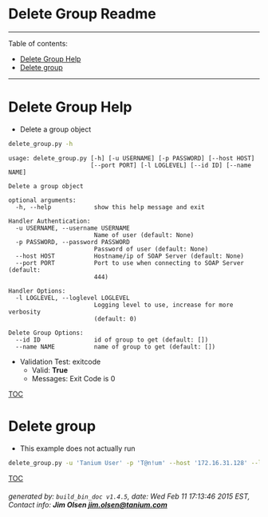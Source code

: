 Delete Group Readme
===========================

---------------------------
<a name='toc'>Table of contents:</a>

  * [Delete Group Help](#user-content-delete-group-help)
  * [Delete group](#user-content-delete-group)

---------------------------

# Delete Group Help

  * Delete a group object

```bash
delete_group.py -h
```

```
usage: delete_group.py [-h] [-u USERNAME] [-p PASSWORD] [--host HOST]
                       [--port PORT] [-l LOGLEVEL] [--id ID] [--name NAME]

Delete a group object

optional arguments:
  -h, --help            show this help message and exit

Handler Authentication:
  -u USERNAME, --username USERNAME
                        Name of user (default: None)
  -p PASSWORD, --password PASSWORD
                        Password of user (default: None)
  --host HOST           Hostname/ip of SOAP Server (default: None)
  --port PORT           Port to use when connecting to SOAP Server (default:
                        444)

Handler Options:
  -l LOGLEVEL, --loglevel LOGLEVEL
                        Logging level to use, increase for more verbosity
                        (default: 0)

Delete Group Options:
  --id ID               id of group to get (default: [])
  --name NAME           name of group to get (default: [])
```

  * Validation Test: exitcode
    * Valid: **True**
    * Messages: Exit Code is 0



[TOC](#user-content-toc)


# Delete group

  * This example does not actually run

```bash
delete_group.py -u 'Tanium User' -p 'T@n!um' --host '172.16.31.128' --loglevel 1 --id 123456
```



[TOC](#user-content-toc)


###### generated by: `build_bin_doc v1.4.5`, date: Wed Feb 11 17:13:46 2015 EST, Contact info: **Jim Olsen <jim.olsen@tanium.com>**